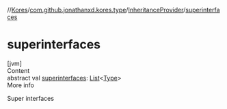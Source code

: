 //[Kores](../../index.md)/[com.github.jonathanxd.kores.type](../index.md)/[InheritanceProvider](index.md)/[superinterfaces](superinterfaces.md)



# superinterfaces  
[jvm]  
Content  
abstract val [superinterfaces](superinterfaces.md): [List](https://kotlinlang.org/api/latest/jvm/stdlib/kotlin.collections/-list/index.html)<[Type](https://docs.oracle.com/javase/8/docs/api/java/lang/reflect/Type.html)>  
More info  


Super interfaces

  



